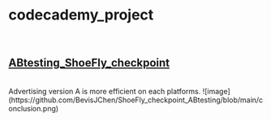 # codecademy_project
<br>



## [ABtesting_ShoeFly_checkpoint](https://github.com/ChingTien/DataCamp-Data-Scientist/blob/master/a.%20Introduction%20to%20Python.pdf)
<br>
Advertising version A is more efficient on each platforms.
![image](https://github.com/BevisJChen/ShoeFly_checkpoint_ABtesting/blob/main/conclusion.png)
